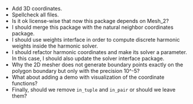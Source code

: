 * Add 3D coordinates.
* Spellcheck all files.
* Is it ok license-wise that now this package depends on Mesh_2?
* I should merge this package with the natural neighbor coordinates package.
* I should use weights interface in order to compute discrete harmonic weights inside the harmonic solver.
* I should refactor harmonic coordinates and make its solver a parameter. In this case, I should also update the solver interface package.
* Why the 2D mesher does not generate boundary points exactly on the polygon boundary but only with the precision 10^-5?
* What about adding a demo with visualization of the coordinate functions?
* Finally, should we remove `in_tuple` and `in_pair` or should we leave them?